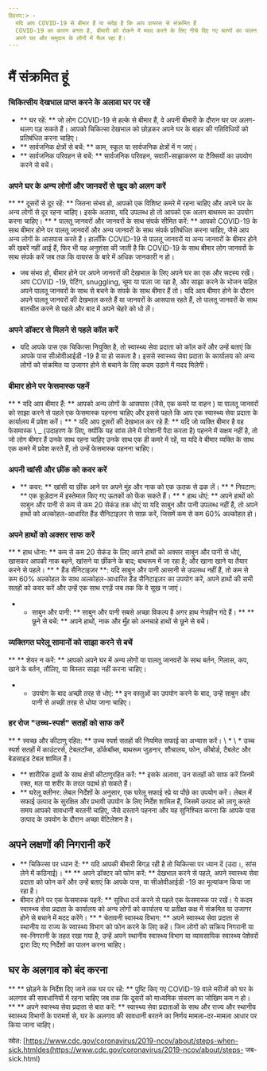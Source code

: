 ```yaml
---
विवरण:> -
  यदि आप COVID-19 से बीमार हैं या संदेह है कि आप वायरस से संक्रमित हैं
  COVID-19 का कारण बनता है, बीमारी को रोकने में मदद करने के लिए नीचे दिए गए चरणों का पालन करें
  अपने घर और समुदाय के लोगों में फैल रहा है।
---
```


# मैं संक्रमित हूं

### चिकित्सीय देखभाल प्राप्त करने के अलावा घर पर रहें

* ** घर रहें: ** जो लोग COVID-19 से हल्के से बीमार हैं, वे अपनी बीमारी के दौरान घर पर अलग-थलग पड़ सकते हैं। आपको चिकित्सा देखभाल को छोड़कर अपने घर के बाहर की गतिविधियों को प्रतिबंधित करना चाहिए।
* ** सार्वजनिक क्षेत्रों से बचें: ** काम, स्कूल या सार्वजनिक क्षेत्रों में न जाएं।
* ** सार्वजनिक परिवहन से बचें: ** सार्वजनिक परिवहन, सवारी-साझाकरण या टैक्सियों का उपयोग करने से बचें।

### अपने घर के अन्य लोगों और जानवरों से खुद को अलग करें

** ** दूसरों से दूर रहें: ** जितना संभव हो, आपको एक विशिष्ट कमरे में रहना चाहिए और अपने घर के अन्य लोगों से दूर रहना चाहिए। इसके अलावा, यदि उपलब्ध हो तो आपको एक अलग बाथरूम का उपयोग करना चाहिए।
** * पालतू जानवरों और जानवरों के साथ संपर्क सीमित करें: ** आपको COVID-19 के साथ बीमार होने पर पालतू जानवरों और अन्य जानवरों के साथ संपर्क प्रतिबंधित करना चाहिए, जैसे आप अन्य लोगों के आसपास करते हैं। हालाँकि COVID-19 से पालतू जानवरों या अन्य जानवरों के बीमार होने की खबरें नहीं आई हैं, फिर भी यह अनुशंसा की जाती है कि COVID-19 के साथ बीमार लोग जानवरों के साथ संपर्क करें जब तक कि वायरस के बारे में अधिक जानकारी न हो।
* जब संभव हो, बीमार होने पर अपने जानवरों की देखभाल के लिए अपने घर का एक और सदस्य रखें। आप COVID -19, पेटिंग, snuggling, चूमा या पाला जा रहा है, और साझा करने के भोजन सहित अपने पालतू जानवरों के साथ से बचने के संपर्क के साथ बीमार हैं तो। यदि आप बीमार होने के दौरान अपने पालतू जानवरों की देखभाल करते हैं या जानवरों के आसपास रहते हैं, तो पालतू जानवरों के साथ बातचीत करने से पहले और बाद में अपने चेहरे को धो लें।

### अपने डॉक्टर से मिलने से पहले कॉल करें

* यदि आपके पास एक चिकित्सा नियुक्ति है, तो स्वास्थ्य सेवा प्रदाता को कॉल करें और उन्हें बताएं कि आपके पास सीओवीआईडी ​​-19 है या हो सकता है। इससे स्वास्थ्य सेवा प्रदाता के कार्यालय को अन्य लोगों को संक्रमित या उजागर होने से बचाने के लिए कदम उठाने में मदद मिलेगी।

### बीमार होने पर फेसमास्क पहनें

** * यदि आप बीमार हैं: ** आपको अन्य लोगों के आसपास (जैसे, एक कमरे या वाहन \) या पालतू जानवरों को साझा करने से पहले एक फेसमास्क पहनना चाहिए और इससे पहले कि आप एक स्वास्थ्य सेवा प्रदाता के कार्यालय में प्रवेश करें।
** * यदि आप दूसरों की देखभाल कर रहे हैं: ** यदि जो व्यक्ति बीमार है वह फेसमास्क \ _ (उदाहरण के लिए, क्योंकि यह सांस लेने में परेशानी पैदा करता है) पहनने में सक्षम नहीं है, तो जो लोग बीमार हैं उनके साथ रहना चाहिए उनके साथ एक ही कमरे में रहें, या यदि वे बीमार व्यक्ति के साथ एक कमरे में प्रवेश करते हैं, तो उन्हें फेसमास्क पहनना चाहिए।

### अपनी खांसी और छींक को कवर करें

* ** कवर: ** खांसी या छींक आने पर अपने मुंह और नाक को एक ऊतक से ढक लें।
** * निपटान: ** एक कूड़ेदान में इस्तेमाल किए गए ऊतकों को फेंक सकते हैं।
** * हाथ धोएं: ** अपने हाथों को साबुन और पानी से कम से कम 20 सेकंड तक धोएं या यदि साबुन और पानी उपलब्ध नहीं हैं, तो अपने हाथों को अल्कोहल-आधारित हैंड सैनिटाइज़र से साफ़ करें, जिसमें कम से कम 60% अल्कोहल हो।

### अपने हाथों को अक्सर साफ करें

** * हाथ धोना: ** कम से कम 20 सेकंड के लिए अपने हाथों को अक्सर साबुन और पानी से धोएं, खासकर आपकी नाक बहने, खांसने या छींकने के बाद; बाथरूम में जा रहा है; और खाना खाने या तैयार करने से पहले।
** * हैंड सैनिटाइज़र **: यदि साबुन और पानी आसानी से उपलब्ध नहीं हैं, तो कम से कम 60% अल्कोहल के साथ अल्कोहल-आधारित हैंड सैनिटाइज़र का उपयोग करें, अपने हाथों की सभी सतहों को कवर करें और उन्हें एक साथ रगड़ें जब तक कि वे सूख न जाएं।
* * साबुन और पानी: ** साबुन और पानी सबसे अच्छा विकल्प है अगर हाथ नेत्रहीन गंदे हैं।
** ** छूने से बचें: ** अपने हाथों, नाक और मुँह को अनचाहे हाथों से छूने से बचें।

### व्यक्तिगत घरेलू सामानों को साझा करने से बचें

** ** शेयर न करें: ** आपको अपने घर में अन्य लोगों या पालतू जानवरों के साथ बर्तन, गिलास, कप, खाने के बर्तन, तौलिए, या बिस्तर साझा नहीं करना चाहिए।
* * उपयोग के बाद अच्छी तरह से धोएं: ** इन वस्तुओं का उपयोग करने के बाद, उन्हें साबुन और पानी से अच्छी तरह से धोया जाना चाहिए।

### हर रोज "उच्च-स्पर्श" सतहों को साफ करें

** * स्वच्छ और कीटाणु रहित: ** उच्च स्पर्श सतहों की नियमित सफाई का अभ्यास करें। \ * \ * उच्च स्पर्श सतहों में काउंटरर्स, टेबलटॉप्स, डॉर्कबॉब्स, बाथरूम जुड़नार, शौचालय, फोन, कीबोर्ड, टैबलेट और बेडसाइड टेबल शामिल हैं।
* ** शारीरिक द्रव्यों के साथ क्षेत्रों कीटाणुरहित करें: ** इसके अलावा, उन सतहों को साफ करें जिनमें रक्त, मल या शरीर के तरल पदार्थ हो सकते हैं।
* ** घरेलू क्लीनर: लेबल निर्देशों के अनुसार, एक घरेलू सफाई स्प्रे या पोंछे का उपयोग करें। लेबल में सफाई उत्पाद के सुरक्षित और प्रभावी उपयोग के लिए निर्देश शामिल हैं, जिसमें उत्पाद को लागू करते समय आपको सावधानी बरतनी चाहिए, जैसे दस्ताने पहनना और यह सुनिश्चित करना कि आपके पास उत्पाद के उपयोग के दौरान अच्छा वेंटिलेशन है।

## अपने लक्षणों की निगरानी करें

* ** चिकित्सा पर ध्यान दें: ** यदि आपकी बीमारी बिगड़ रही है तो चिकित्सा पर ध्यान दें (उदा।, सांस लेने में कठिनाई)।
** ** अपने डॉक्टर को फोन करें: ** देखभाल करने से पहले, अपने स्वास्थ्य सेवा प्रदाता को फोन करें और उन्हें बताएं कि आपके पास, या सीओवीआईडी ​​-19 का मूल्यांकन किया जा रहा है।
* बीमार होने पर एक फेसमास्क पहनें: ** सुविधा दर्ज करने से पहले एक फेसमास्क पर रखें। ये कदम स्वास्थ्य सेवा प्रदाता के कार्यालय को अन्य लोगों को कार्यालय या प्रतीक्षा कक्ष में संक्रमित या उजागर होने से बचाने में मदद करेंगे।
** * चेतावनी स्वास्थ्य विभाग: ** अपने स्वास्थ्य सेवा प्रदाता से स्थानीय या राज्य के स्वास्थ्य विभाग को फोन करने के लिए कहें। जिन लोगों को सक्रिय निगरानी या स्व-निगरानी के तहत रखा गया है, उन्हें अपने स्थानीय स्वास्थ्य विभाग या व्यावसायिक स्वास्थ्य पेशेवरों द्वारा दिए गए निर्देशों का पालन करना चाहिए।

## घर के अलगाव को बंद करना

** ** छोड़ने के निर्देश दिए जाने तक घर पर रहें: ** पुष्टि किए गए COVID-19 वाले मरीजों को घर के अलगाव की सावधानियों में रहना चाहिए जब तक कि दूसरों को माध्यमिक संचरण का जोखिम कम न हो।
** ** अपने स्वास्थ्य सेवा प्रदाता से बात करें: ** स्वास्थ्य सेवा प्रदाताओं के साथ और राज्य और स्थानीय स्वास्थ्य विभागों के परामर्श से, घर के अलगाव की सावधानी बरतने का निर्णय मामला-दर-मामला आधार पर किया जाना चाहिए।

स्रोत: [https://www.cdc.gov/coronavirus/2019-ncov/about/steps-when-sick.htmldes(https://www.cdc.gov/coronavirus/2019-ncov/about/steps- जब-sick.html)

